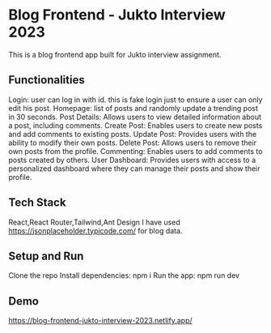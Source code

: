 
# Blog Frontend - Jukto Interview 2023
This is a blog frontend app built for Jukto interview assignment.

## Functionalities
Login: user can log in with id. this is fake login just to ensure a user can only edit his post.
Homepage: list of posts and randomly update a trending post in 30 seconds.
Post Details: Allows users to view detailed information about a post, including comments.
Create Post: Enables users to create new posts and add comments to existing posts.
Update Post: Provides users with the ability to modify their own posts.
Delete Post: Allows users to remove their own posts from the profile.
Commenting: Enables users to add comments to posts created by others.
User Dashboard: Provides users with access to a personalized dashboard where they can manage their posts and show their profile.

## Tech Stack
React,React Router,Tailwind,Ant Design
I have used https://jsonplaceholder.typicode.com/ for blog data.

## Setup and Run
Clone the repo
Install dependencies: npm i
Run the app: npm run dev

## Demo
https://blog-frontend-jukto-interview-2023.netlify.app/
